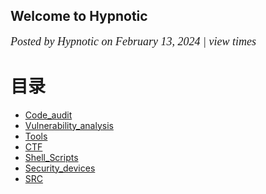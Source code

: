 ## Welcome to Hypnotic
<script async src="//busuanzi.ibruce.info/busuanzi/2.3/busuanzi.pure.mini.js"></script>
<style>
.meta {
    font-family: Lora,'Times New Roman',serif;
    font-style: italic;
    font-weight: 300;
    font-size: 18px
}
}</style>
<span class="meta">Posted by Hypnotic on February 13, 2024 <span id="busuanzi_container_page_pv" > | view <span id="busuanzi_value_site_pv"></span> times</span></span> 


# 目录

+ [Code_audit](Code_audit/index.md)
+ [Vulnerability_analysis](Vulnerability_analysis/index.md)
+ [Tools](Tools/index.md)
+ [CTF](CTF/index.md)
+ [Shell_Scripts](Shell_Scripts/index.md)
+ [Security_devices](Security_devices/index.md)
+ [SRC](SRC/index.md)


